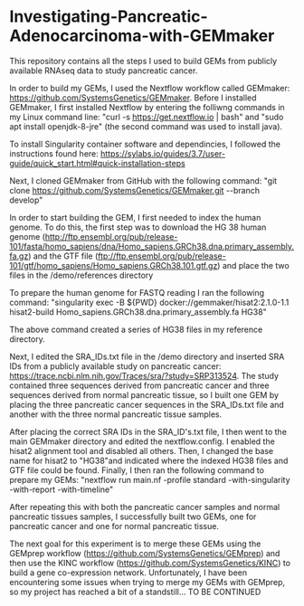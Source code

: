 # Investigating-Pancreatic-Adenocarcinoma-with-GEMmaker
This repository contains all the steps I used to build GEMs from publicly available RNAseq data to study pancreatic cancer. 

In order to build my GEMs, I used the Nextflow workflow called GEMmaker: https://github.com/SystemsGenetics/GEMmaker. Before I installed GEMmaker, I first installed Nextflow by entering the folliwng commands in my Linux command line: "curl -s https://get.nextflow.io | bash" and "sudo apt install openjdk-8-jre" (the second command was used to install java).

To install Singularity container software and dependincies, I followed the instructions found here: https://sylabs.io/guides/3.7/user-guide/quick_start.html#quick-installation-steps

Next, I cloned GEMmaker from GitHub with the following command: "git clone https://github.com/SystemsGenetics/GEMmaker.git --branch develop"

In order to start building the GEM, I first needed to index the human genome. To do this, the first step was to download the HG 38 human genome (http://ftp.ensembl.org/pub/release-101/fasta/homo_sapiens/dna/Homo_sapiens.GRCh38.dna.primary_assembly.fa.gz) and the GTF file (ftp://ftp.ensembl.org/pub/release-101/gtf/homo_sapiens/Homo_sapiens.GRCh38.101.gtf.gz) and place the two files in the /demo/references directory

To prepare the human genome for FASTQ reading I ran the following command: "singularity exec -B ${PWD} docker://gemmaker/hisat2:2.1.0-1.1 hisat2-build Homo_sapiens.GRCh38.dna.primary_assembly.fa HG38"

The above command created a series of HG38 files in my reference directory.

Next, I edited the SRA_IDs.txt file in the /demo directory and inserted SRA IDs from a publicly available study on pancreatic cancer: https://trace.ncbi.nlm.nih.gov/Traces/sra/?study=SRP313524. The study contained three sequences derived from pancreatic cancer and three sequences derived from normal pancreatic tissue, so I built one GEM by placing the three pancreatic cancer sequences in the SRA_IDs.txt file and another with the three normal pancreatic tissue samples.

After placing the correct SRA IDs in the SRA_ID's.txt file, I then went to the main GEMmaker directory and edited the nextflow.config. I enabled the hisat2 alignment tool and disabled all others. Then, I changed the base name for hisat2 to "HG38"and indicated where the indexed HG38 files and GTF file could be found.
Finally, I then ran the following command to prepare my GEMs: "nextflow run main.nf -profile standard -with-singularity -with-report -with-timeline"

After repeating this with both the pancreatic cancer samples and normal pancreatic tissues samples, I successfully built two GEMs, one for pancreatic cancer and one for normal pancreatic tissue. 

The next goal for this experiment is to merge these GEMs using the GEMprep workflow (https://github.com/SystemsGenetics/GEMprep) and then use the KINC workflow (https://github.com/SystemsGenetics/KINC) to build a gene co-expression network. Unfortunately, I have been encountering some issues when trying to merge my GEMs with GEMprep, so my project has reached a bit of a standstill... TO BE CONTINUED
